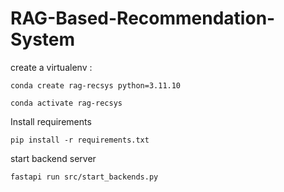 # RAG-Based-Recommendation-System


create a virtualenv :

```
conda create rag-recsys python=3.11.10
```

```
conda activate rag-recsys
```

Install requirements

```
pip install -r requirements.txt
```


start backend server 

```
fastapi run src/start_backends.py
```